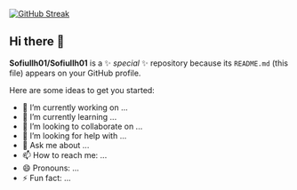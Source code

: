 [![GitHub Streak](https://github-readme-streak-stats.herokuapp.com?user=Sofiullh01%20&theme=modern-lilac2&border_radius=4.6)](https://git.io/streak-stats)

## Hi there 👋

**Sofiullh01/Sofiullh01** is a ✨ _special_ ✨ repository because its `README.md` (this file) appears on your GitHub profile.

Here are some ideas to get you started:

- 🔭 I’m currently working on ...
- 🌱 I’m currently learning ...
- 👯 I’m looking to collaborate on ...
- 🤔 I’m looking for help with ...
- 💬 Ask me about ...
- 📫 How to reach me: ...
- 😄 Pronouns: ...
- ⚡ Fun fact: ...
